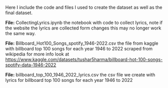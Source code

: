 Here I include the code and files I used to create the dataset as well as the final dataset.

**File:** CollectingLyrics.ipynb the notebook with code to collect lyrics, note if the website the lyrics are collected form changes this may no longer work the same way. 

**File:** Billboard_Hot100_Songs_spotify_1946-2022.csv the file from kaggle with billboard top 100 songs for each year 1946 to 2022 scraped from wikipedia for more info look at https://www.kaggle.com/datasets/tushar5harma/billboard-hot-100-songs-spotify-data-1946-2022

**File:** billboard_top_100_1946_2022_lyrics.csv the csv file we create with lyrics for billboard top 100 songs for each year 1946 to 2022
 
